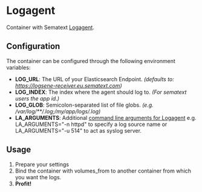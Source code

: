 # Logagent

Container with Sematext [Logagent](https://github.com/sematext/logagent-js).

## Configuration

The container can be configured through the following environment variables:
* **LOG_URL**: The URL of your Elasticsearch Endpoint. _(defaults to: https://logsene-receiver.eu.sematext.com)_
* **LOG_INDEX**: The index where the agent should log to. _(For sematext users the app id.)_
* **LOG_GLOB**: Semicolon-separated list of file globs. _(e.g. /var/log/**/*.log;/my/app/logs/*.log)_
* **LA_ARGUMENTS**: Additional [command line arguments for Logagent](https://sematext.com/docs/logagent/cli-parameters/) e.g. LA_ARGUMENTS="-n httpd" to specify a log source name or LA_ARGUMENTS="-u 514" to act as syslog server.  

## Usage

1. Prepare your settings
2. Bind the container with volumes_from to another container from which you want the logs.
3. **Profit!**
